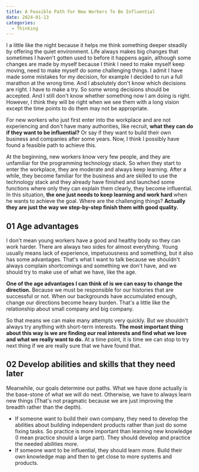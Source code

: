 ```yaml
---
title: A Feasible Path For New Workers To Be Influential
date: 2024-01-13
categories:
  - Thinking
---
```

I a little like the night because it helps me think something deeper steadily by offering the quiet environment. Life always makes big changes that sometimes I haven't gotten used to before it happens again, although some changes are made by myself because I think I need to make myself keep moving, need to make myself do some challenging things. I admit I have made some mistakes for my decision, for example I decided to run a full marathon at the wrong time. And I absolutely don't know which decisions are right. I have to make a try. So some wrong decisions should be accepted. And I still don't know whether something now I am doing is right. However, I think they will be right when we see them with a long vision except the time points to do them may not be appropriate.

For new workers who just first enter into the workplace and are not experiencing and don't have many authorities, like recruit, **what they can do if they want to be influential?** Or say if they want to build their own business and companies after some years. Now, I think I possibly have found a feasible path to achieve this.

At the beginning, new workers know very few people, and they are unfamiliar for the programming technology stack. So when they start to enter the workplace, they are moderate and always keep learning. After a while, they become familiar for the business and are skilled to use the technology stack and they already have finished and launched some functions where only they can explain them clearly,  they become influential. In this situation, **the one just needs to keep learning and work hard** when he wants to achieve the goal. Where are the challenging things? **Actually they are just the way we step-by-step finish them with good quality.**
## 01 Age advantages

I don't mean young workers have a good and healthy body so they can work harder. There are always two sides for almost everything. Young usually means lack of experience, impetuousness and something, but it also has some advantages. That's what I want to talk because we shouldn't always complain shortcomings and something we don't have, and we should try to make use of what we have, like the age.

**One of the age advantages I can think of is we can easy to change the direction.** Because we must be responsible for our histories that are successful or not. When our backgrounds have accumulated enough, change our directions become heavy burden. That's a little like the relationship about small company and big company.

So that means we can make many attempts very quickly. But we shouldn't always try anything with short-term interests. **The most important thing about this way is we are finding our real interests and find what we love and what we really want to do.** At a time point, it is time we can stop to try next thing if we are really sure that we have found that.

## 02 Develop abilities and skills that they need later

Meanwhile, our goals determine our paths. What we have done actually is the base-stone of what we will do next. Otherwise, we have to always learn new things (That's not pragmatic because we are just improving the breadth rather than the depth). 
- If someone want to build their own company, they need to develop the abilities about building independent products rather than just do some fixing tasks. So practice is more important than learning new knowledge (I mean practice should a large part). They should develop and practice the needed abilities more.
- If someone want to be influential, they should learn more. Build their own knowledge map and then to get close to more systems and products.